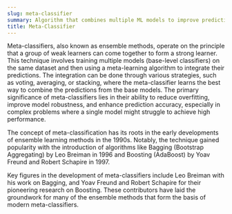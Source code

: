 ```yaml
---
slug: meta-classifier
summary: Algorithm that combines multiple ML models to improve prediction accuracy over individual models.
title: Meta-Classifier
---
```


Meta-classifiers, also known as ensemble methods, operate on the principle that a group of weak learners can come together to form a strong learner. This technique involves training multiple models (base-level classifiers) on the same dataset and then using a meta-learning algorithm to integrate their predictions. The integration can be done through various strategies, such as voting, averaging, or stacking, where the meta-classifier learns the best way to combine the predictions from the base models. The primary significance of meta-classifiers lies in their ability to reduce overfitting, improve model robustness, and enhance prediction accuracy, especially in complex problems where a single model might struggle to achieve high performance.

The concept of meta-classification has its roots in the early developments of ensemble learning methods in the 1990s. Notably, the technique gained popularity with the introduction of algorithms like Bagging (Bootstrap Aggregating) by Leo Breiman in 1996 and Boosting (AdaBoost) by Yoav Freund and Robert Schapire in 1997.

Key figures in the development of meta-classifiers include Leo Breiman with his work on Bagging, and Yoav Freund and Robert Schapire for their pioneering research on Boosting. These contributors have laid the groundwork for many of the ensemble methods that form the basis of modern meta-classifiers.
